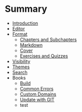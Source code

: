 # Summary

* [Introduction](README.md)
* [Editor](editor/README.md)
* [Format](book/format.md)
   * [Chapters and Subchapters](book/chapters.md)
   * [Markdown](markdown/README.md)
   * [Cover](book/cover.md)
   * [Exercises and Quizzes](book/exercises.md)
* [Visibility](book/visibility.md)
* [Themes](book/themes.md)
* [Search](platform/search.md)
* Books
   * [Build](book/build.md)
   * [Common Errors](book/errors.md)
   * [Custom Domains](book/domains.md)
   * [Update with GIT](book/push.md)
   * test

